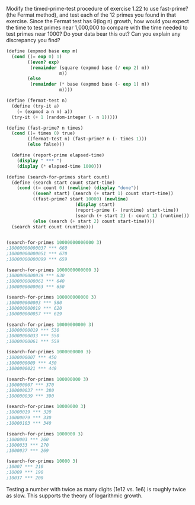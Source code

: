 Modify the timed-prime-test procedure of exercise 1.22 to use fast-prime? (the Fermat method), and test each of the 12 primes you found in that exercise. Since the Fermat test has θ(log n) growth, how would you expect the time to test primes near 1,000,000 to compare with the time needed to test primes near 1000? Do your data bear this out? Can you explain any discrepancy you find?

```scheme
(define (expmod base exp m)
  (cond ((= exp 0) 1)
        ((even? exp)
         (remainder (square (expmod base (/ exp 2) m))
                    m))
        (else
         (remainder (* base (expmod base (- exp 1) m))
                    m))))        

(define (fermat-test n)
  (define (try-it a)
    (= (expmod a n n) a))
  (try-it (+ 1 (random-integer (- n 1)))))

(define (fast-prime? n times)
  (cond ((= times 0) true)
        ((fermat-test n) (fast-prime? n (- times 1)))
        (else false)))

  (define (report-prime elapsed-time)
    (display " *** ")
    (display (* elapsed-time 1000)))

(define (search-for-primes start count)
  (define (search start count start-time)
    (cond ((= count 0) (newline) (display "done"))
          ((even? start) (search (+ start 1) count start-time))
          ((fast-prime? start 10000) (newline)
                          (display start)
                          (report-prime (- (runtime) start-time))
                          (search (+ start 2) (- count 1) (runtime)))
          (else (search (+ start 2) count start-time))))
  (search start count (runtime)))


(search-for-primes 10000000000000 3)
;10000000000037 *** 660
;10000000000051 *** 670
;10000000000099 *** 659

(search-for-primes 1000000000000 3)
;1000000000039 *** 630
;1000000000061 *** 640
;1000000000063 *** 650

(search-for-primes 100000000000 3)
;100000000003 *** 580
;100000000019 *** 620
;100000000057 *** 619

(search-for-primes 10000000000 3)
;10000000019 *** 530
;10000000033 *** 550
;10000000061 *** 559

(search-for-primes 1000000000 3)
;1000000007 *** 450
;1000000009 *** 430
;1000000021 *** 449

(search-for-primes 100000000 3)
;100000007 *** 370
;100000037 *** 380
;100000039 *** 390

(search-for-primes 10000000 3)
;10000019 *** 320
;10000079 *** 330
;10000103 *** 340

(search-for-primes 1000000 3)
;1000003 *** 260
;1000033 *** 270
;1000037 *** 269

(search-for-primes 10000 3)
;10007 *** 210
;10009 *** 190
;10037 *** 200
```


Testing a number with twice as many digits (1e12 vs. 1e6) is roughly twice as slow. This supports the theory of logarithmic growth.
